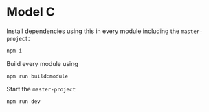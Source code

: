 # Model C
Install dependencies using this in every module including the `master-project`:

```
npm i
```

Build every module using

```
npm run build:module
```

Start the `master-project`
```
npm run dev
```
